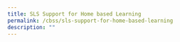 ```yaml
---
title: SLS Support for Home based Learning
permalink: /cbss/sls-support-for-home-based-learning
description: ""
---
```

